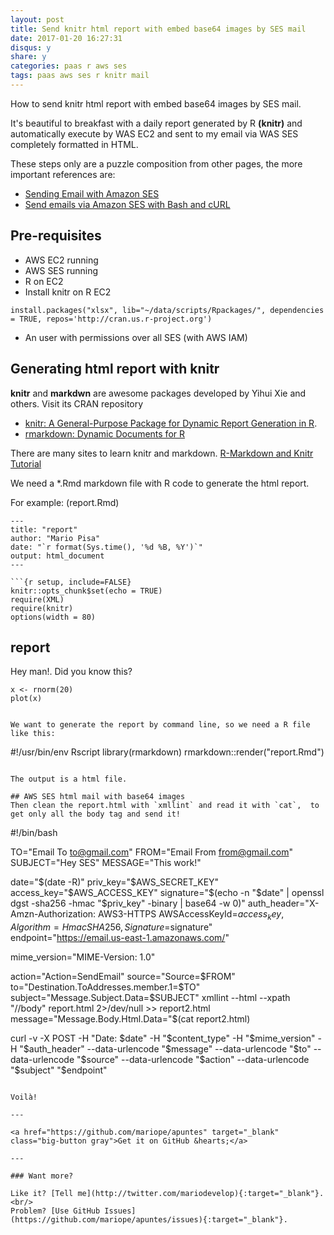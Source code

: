 ```yaml
---
layout: post
title: Send knitr html report with embed base64 images by SES mail
date: 2017-01-20 16:27:31
disqus: y
share: y
categories: paas r aws ses
tags: paas aws ses r knitr mail
---
```


How to send knitr html report with embed base64 images by SES mail.

It's beautiful to breakfast with a daily report generated by R **(knitr)** and automatically execute by WAS EC2 and sent to my email via WAS SES completely formatted in HTML.

These steps only are a puzzle composition from other pages, the more important references are:

- [Sending Email with Amazon SES](http://docs.aws.amazon.com/ses/latest/DeveloperGuide/sending-email.html)
- [Send emails via Amazon SES with Bash and cURL](https://coderwall.com/p/3vqf2g/send-emails-via-amazon-ses-with-bash-and-curl)

## Pre-requisites
- AWS EC2 running
- AWS SES running
- R on EC2
- Install knitr on R EC2

```
install.packages("xlsx", lib="~/data/scripts/Rpackages/", dependencies = TRUE, repos='http://cran.us.r-project.org')
```

- An user with permissions over all SES (with AWS IAM)

## Generating html report with knitr
**knitr** and **markdwn** are awesome packages developed by Yihui Xie and others. Visit its CRAN repository

- [knitr: A General-Purpose Package for Dynamic Report Generation in R](https://cran.r-project.org/web/packages/knitr/index.html).
- [rmarkdown: Dynamic Documents for R](https://cran.r-project.org/web/packages/rmarkdown/index.html)

There are many sites to learn knitr and markdown. [R-Markdown and Knitr Tutorial](https://www.r-bloggers.com/r-markdown-and-knitr-tutorial-part-1/)

We need a \*.Rmd markdown file with R code to generate the html report.

For example: (report.Rmd)

```
---
title: "report"
author: "Mario Pisa"
date: "`r format(Sys.time(), '%d %B, %Y')`"
output: html_document
---

```{r setup, include=FALSE}
knitr::opts_chunk$set(echo = TRUE)
require(XML)
require(knitr)
options(width = 80)
```

## report
Hey man!. Did you know this?
```{r, include=FALSE}
x <- rnorm(20)
plot(x)
```

```

We want to generate the report by command line, so we need a R file like this:
```
#!/usr/bin/env Rscript
library(rmarkdown)
rmarkdown::render("report.Rmd")
```

The output is a html file.

## AWS SES html mail with base64 images
Then clean the report.html with `xmllint` and read it with `cat`,  to get only all the body tag and send it!

```
#!/bin/bash

TO="Email To <to@gmail.com>"
FROM="Email From <from@gmail.com>"
SUBJECT="Hey SES"
MESSAGE="This work!"

date="$(date -R)"
priv_key="$AWS_SECRET_KEY"
access_key="$AWS_ACCESS_KEY"
signature="$(echo -n "$date" | openssl dgst -sha256 -hmac "$priv_key" -binary | base64 -w 0)"
auth_header="X-Amzn-Authorization: AWS3-HTTPS AWSAccessKeyId=$access_key, Algorithm=HmacSHA256, Signature=$signature"
endpoint="https://email.us-east-1.amazonaws.com/"

mime_version="MIME-Version: 1.0"

action="Action=SendEmail"
source="Source=$FROM"
to="Destination.ToAddresses.member.1=$TO"
subject="Message.Subject.Data=$SUBJECT"
xmllint --html --xpath "//body" report.html 2>/dev/null >> report2.html
message="Message.Body.Html.Data="$(cat report2.html)

curl -v -X POST -H "Date: $date" -H "$content_type" -H "$mime_version" -H "$auth_header" --data-urlencode "$message" --data-urlencode "$to" --data-urlencode "$source" --data-urlencode "$action" --data-urlencode "$subject" "$endpoint"
```

Voilà!

---

<a href="https://github.com/mariope/apuntes" target="_blank" class="big-button gray">Get it on GitHub &hearts;</a>

---

### Want more?

Like it? [Tell me](http://twitter.com/mariodevelop){:target="_blank"}.<br/>
Problem? [Use GitHub Issues](https://github.com/mariope/apuntes/issues){:target="_blank"}.
